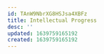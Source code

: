 ```yaml
---
id: TAnW9NbrXG8HSJsa4XBFz
title: Intellectual Progress
desc: ''
updated: 1639759165192
created: 1639759165192
---
```


